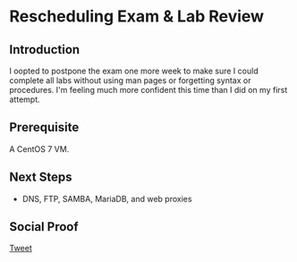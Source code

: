 
# Rescheduling Exam & Lab Review

## Introduction

I oopted to postpone the exam one more week to make sure I could complete all labs without using man pages or forgetting syntax or procedures. I'm feeling much more confident this time than I did on my first attempt.

## Prerequisite

A CentOS 7 VM.

## Next Steps

- DNS, FTP, SAMBA, MariaDB, and web proxies

## Social Proof

[Tweet]()
